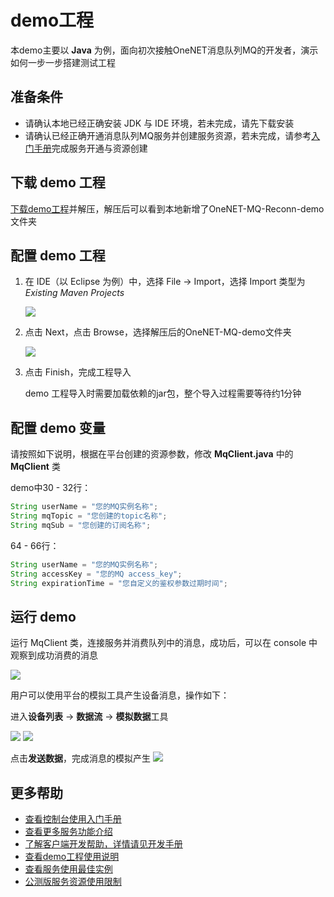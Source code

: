 # demo工程

本demo主要以 **Java** 为例，面向初次接触OneNET消息队列MQ的开发者，演示如何一步一步搭建测试工程

## 准备条件

- 请确认本地已经正确安装 JDK 与 IDE 环境，若未完成，请先下载安装
- 请确认已经正确开通消息队列MQ服务并创建服务资源，若未完成，请参考[入门手册](/book/easy-manual/MQ.md)完成服务开通与资源创建

## 下载 demo 工程

[下载demo工程](/images/tools/OneNET-MQ-Reconn-demo-20190711.zip)并解压，解压后可以看到本地新增了OneNET-MQ-Reconn-demo文件夹


## 配置 demo 工程

1. 在 IDE（以 Eclipse 为例）中，选择 File -> Import，选择 Import 类型为 _Existing Maven Projects_

    ![](/images/mq/demoproj/import.png)

2. 点击 Next，点击 Browse，选择解压后的OneNET-MQ-demo文件夹

    ![](/images/mq/demoproj/rootdirectory.png)

3. 点击 Finish，完成工程导入

    demo 工程导入时需要加载依赖的jar包，整个导入过程需要等待约1分钟


## 配置 demo 变量

请按照如下说明，根据在平台创建的资源参数，修改 **MqClient.java** 中的 **MqClient** 类

demo中30 - 32行：
```java
String userName = "您的MQ实例名称";
String mqTopic = "您创建的topic名称";
String mqSub = "您创建的订阅名称"; 
```

64 - 66行：
```java
String userName = "您的MQ实例名称";
String accessKey = "您的MQ access_key";
String expirationTime = "您自定义的鉴权参数过期时间";
```

## 运行 demo

运行 MqClient 类，连接服务并消费队列中的消息，成功后，可以在 console 中观察到成功消费的消息

![](/images/mq/demoproj/消费消息.png)


用户可以使用平台的模拟工具产生设备消息，操作如下：

进入**设备列表** -> **数据流** -> **模拟数据**工具

![](/images/mq/example/数据流.png)
![](/images/mq/example/模拟数据.png)

点击**发送数据**，完成消息的模拟产生
![](/images/mq/example/发送数据.png)


## 更多帮助

- [查看控制台使用入门手册](/book/easy-manual/MQ.md)
- [查看更多服务功能介绍](/book/application-develop/mq/introduce.md)
- [了解客户端开发帮助，详情请见开发手册](/book/application-develop/mq/develop-manual.md)
- [查看demo工程使用说明](/book/application-develop/mq/demo-project.md)
- [查看服务使用最佳实例](/book/application-develop/mq/example.md)
- [公测版服务资源使用限制](/book/application-develop/mq/limit.md)
